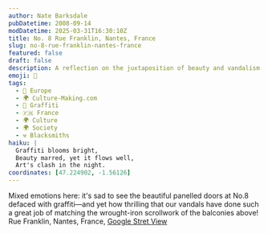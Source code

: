 ```yaml
---
author: Nate Barksdale
pubDatetime: 2008-09-14
modDatetime: 2025-03-31T16:30:10Z
title: No. 8 Rue Franklin, Nantes, France
slug: no-8-rue-franklin-nantes-france
featured: false
draft: false
description: A reflection on the juxtaposition of beauty and vandalism in Nantes' architectural landscape.
emoji: 🎨
tags:
  - 🍷 Europe
  - 🌍 Culture-Making.com
  - 🎨 Graffiti
  - 🇫🇷 France
  - 🌍 Culture
  - 🌍 Society
  - ⚒️ Blacksmiths
haiku: |
  Graffiti blooms bright,  
  Beauty marred, yet it flows well,  
  Art's clash in the night.
coordinates: [47.224902, -1.56126]
---
```


Mixed emotions here: it's sad to see the beautiful panelled doors at No.8 defaced with graffiti—and yet how thrilling that our vandals have done such a great job of matching the wrought-iron scrollwork of the balconies above!
Rue Franklin, Nantes, France, [Google Stret View](http://maps.google.com/?ie=UTF8&ll=47.224902,-1.56126&spn=0.021684,0.061369&t=h&z=15&layer=c&cbll=47.21402,-1.563198&panoid=iXJ6LY9CZWgogEFDE6IPJQ&cbp=2,55.80528558803718,,0,0.6383781493610609)
